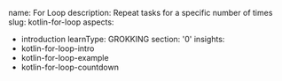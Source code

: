 name: For Loop
description: Repeat tasks for a specific number of times
slug: kotlin-for-loop
aspects:
  - introduction
learnType: GROKKING
section: '0'
insights:
  - kotlin-for-loop-intro
  - kotlin-for-loop-example
  - kotlin-for-loop-countdown
